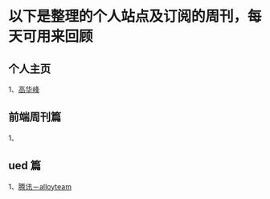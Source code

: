 
# 以下是整理的个人站点及订阅的周刊，每天可用来回顾

## 个人主页

1、[高华峰](http://hwaphon.site/)


## 前端周刊篇

1、

## ued 篇


1、[腾讯－alloyteam](http://www.alloyteam.com/)
